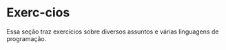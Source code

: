 # Exerc-cios
Essa seção traz exercícios sobre diversos assuntos e várias linguagens de programação.
